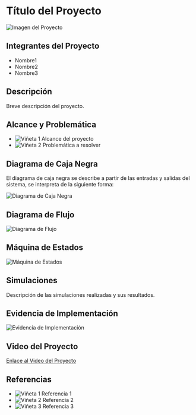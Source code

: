 # Título del Proyecto

![Imagen del Proyecto](ruta/imagen-proyecto.png)

## Integrantes del Proyecto

- Nombre1
- Nombre2
- Nombre3

## Descripción

Breve descripción del proyecto.

## Alcance y Problemática

- ![Viñeta 1](ruta/vineta-negra-1.png) Alcance del proyecto
- ![Viñeta 2](ruta/vineta-negra-2.png) Problemática a resolver

## Diagrama de Caja Negra
El diagrama de caja negra se describe a partir de las entradas y salidas del sistema, se interpreta de la siguiente forma:

![Diagrama de Caja Negra](ruta/diagrama-caja-negra.png)

## Diagrama de Flujo

![Diagrama de Flujo](ruta/diagrama-flujo.png)

## Máquina de Estados

![Máquina de Estados](ruta/maquina-estados.png)

## Simulaciones

Descripción de las simulaciones realizadas y sus resultados.

## Evidencia de Implementación

![Evidencia de Implementación](ruta/evidencia-implementacion.png)

## Video del Proyecto

[Enlace al Video del Proyecto](enlace-video-proyecto)

## Referencias

- ![Viñeta 1](ruta/vineta-negra-1.png) Referencia 1
- ![Viñeta 2](ruta/vineta-negra-2.png) Referencia 2
- ![Viñeta 3](ruta/vineta-negra-3.png) Referencia 3

